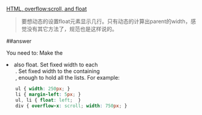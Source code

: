 [HTML, overflow:scroll, and float](http://stackoverflow.com/questions/5926076/html-overflowscroll-and-float)

>要想动态的设置float元素显示几行。只有动态的计算出parent的width，感觉没有其它方法了，规范也是这样说的。

##answer

You need to:
Make the <li> also float.
Set fixed width to each <ul>.
Set fixed width to the containing <div>, enough to hold all the lists.
For example:

```css
ul { width: 250px; }
li { margin-left: 5px; }
ul, li { float: left;  }
div { overflow-x: scroll; width: 750px; }
```
